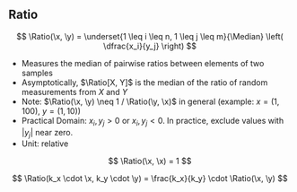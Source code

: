 ## Ratio

$$
\Ratio(\x, \y) = \underset{1 \leq i \leq n, 1 \leq j \leq m}{\Median} \left( \dfrac{x_i}{y_j} \right)
$$

- Measures the median of pairwise ratios between elements of two samples
- Asymptotically, $\Ratio[X, Y]$ is the median of the ratio of random measurements from $X$ and $Y$
- Note: $\Ratio(\x, \y) \neq 1 / \Ratio(\y, \x)$ in general (example: $x=(1, 100)$, $y=(1, 10)$)
- Practical Domain: $x_i, y_j > 0$ or $x_i, y_j < 0$. In practice, exclude values with $|y_j|$ near zero.
- Unit: relative

$$
\Ratio(\x, \x) = 1
$$

$$
\Ratio(k_x \cdot \x, k_y \cdot \y) = \frac{k_x}{k_y} \cdot \Ratio(\x, \y)
$$

